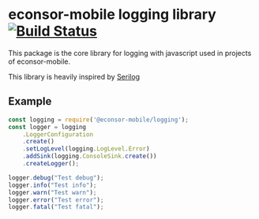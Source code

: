 # econsor-mobile logging library [![Build Status](https://travis-ci.org/econsor-mobile/logging.svg?branch=master)](https://travis-ci.org/econsor-mobile/logging)
This package is the core library for logging with javascript used in projects of econsor-mobile.

This library is heavily inspired by [Serilog](https://github.com/serilog/serilog)

## Example
```javascript
const logging = require('@econsor-mobile/logging');
const logger = logging
    .LoggerConfiguration
    .create()
    .setLogLevel(logging.LogLevel.Error)
    .addSink(logging.ConsoleSink.create())
    .createLogger();

logger.debug("Test debug");
logger.info("Test info");
logger.warn("Test warn");
logger.error("Test error");
logger.fatal("Test fatal");
```